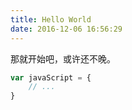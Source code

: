 ```yaml
---
title: Hello World
date: 2016-12-06 16:56:29
---
```

那就开始吧，或许还不晚。

``` javascript
var javaScript = {
    // ...
}
```
